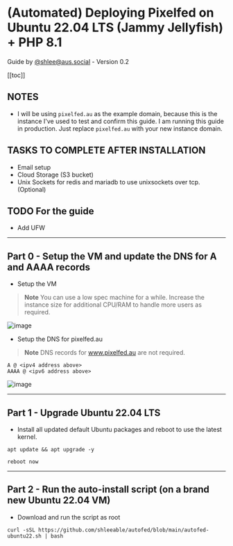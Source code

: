 # (Automated) Deploying Pixelfed on Ubuntu 22.04 LTS (Jammy Jellyfish) + PHP 8.1
Guide by [@shlee@aus.social](https://aus.social/@shlee) - Version 0.2

[[toc]]

## NOTES
* I will be using `pixelfed.au` as the example domain, because this is the instance I've used to test and confirm this guide. I am running this guide in production. Just replace `pixelfed.au` with your new instance domain.

## TASKS TO COMPLETE AFTER INSTALLATION
* Email setup
* Cloud Storage (S3 bucket)
* Unix Sockets for redis and mariadb to use unixsockets over tcp. (Optional)

## TODO For the guide
* Add UFW

----

## Part 0 - Setup the VM and update the DNS for A and AAAA records
* Setup the VM
> **Note**
> You can use a low spec machine for a while. Increase the instance size for additional CPU/RAM to handle more users as required.

![image](https://user-images.githubusercontent.com/17537000/171820544-80ed8a0e-dae3-4b4b-9c76-ff939c8a488c.png)
* Setup the DNS for pixelfed.au
> **Note**
> DNS records for www.pixelfed.au are not required.
```
A @ <ipv4 address above>
AAAA @ <ipv6 address above> 
```
![image](https://user-images.githubusercontent.com/17537000/171820581-9dd5246f-47e1-4204-bf44-1c5916dd72b5.png)

----

## Part 1 - Upgrade Ubuntu 22.04 LTS
* Install all updated default Ubuntu packages and reboot to use the latest kernel.
```
apt update && apt upgrade -y
```
```
reboot now
```

----

## Part 2 - Run the auto-install script (on a brand new Ubuntu 22.04 VM)
* Download and run the script as root
```
curl -sSL https://github.com/shleeable/autofed/blob/main/autofed-ubuntu22.sh | bash
```
